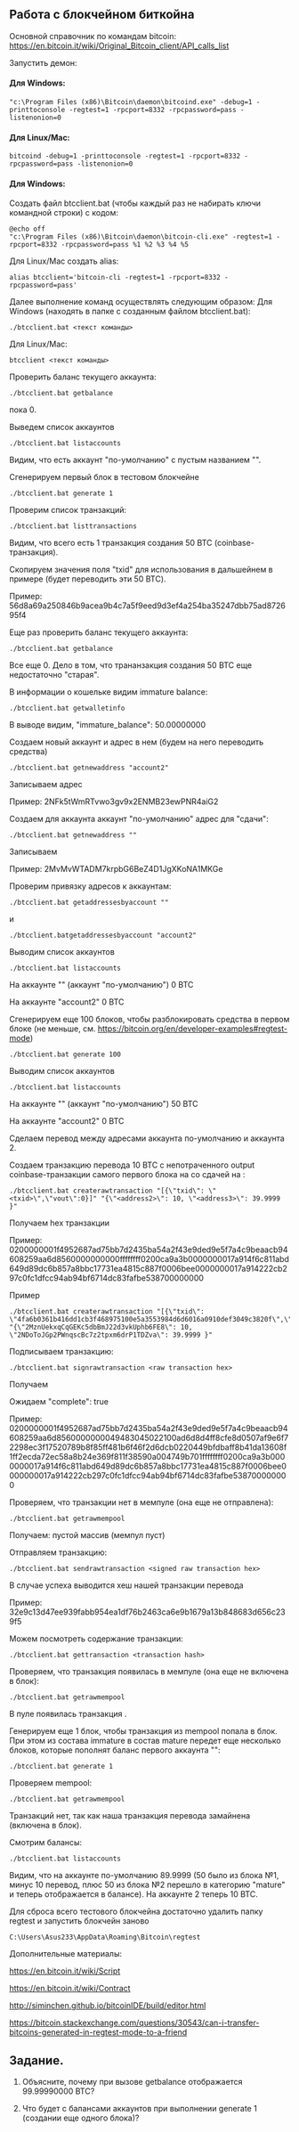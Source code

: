 ## Работа с блокчейном биткойна

Основной справочник по командам bitcoin:
https://en.bitcoin.it/wiki/Original_Bitcoin_client/API_calls_list

Запустить демон:
#### Для Windows:
```
"c:\Program Files (x86)\Bitcoin\daemon\bitcoind.exe" -debug=1 -printtoconsole -regtest=1 -rpcport=8332 -rpcpassword=pass -listenonion=0
```

#### Для Linux/Mac:
```
bitcoind -debug=1 -printtoconsole -regtest=1 -rpcport=8332 -rpcpassword=pass -listenonion=0
```

#### Для Windows:
Создать файл btcclient.bat (чтобы каждый раз не набирать ключи командной строки) с кодом:
```
@echo off
"c:\Program Files (x86)\Bitcoin\daemon\bitcoin-cli.exe" -regtest=1 -rpcport=8332 -rpcpassword=pass %1 %2 %3 %4 %5
```
Для Linux/Mac создать alias:

`alias btcclient='bitcoin-cli -regtest=1 -rpcport=8332 -rpcpassword=pass'`

Далее выполнение команд осуществлять следующим образом:
Для Windows (находять в папке с созданным файлом btcclient.bat):

`./btcclient.bat <текст команды>`

Для Linux/Mac:

`btcclient <текст команды>`

Проверить баланс текущего аккаунта:

`./btcclient.bat getbalance`

пока 0.

Выведем список аккаунтов

`./btcclient.bat listaccounts`

Видим, что есть аккаунт "по-умолчанию" с пустым названием "".

Сгенерируем первый блок в тестовом блокчейне

`./btcclient.bat generate 1`


Проверим список транзакций:

`./btcclient.bat listtransactions`


Видим, что всего есть 1 транзакция создания 50 BTC (coinbase-транзакция).

Скопируем значения поля "txid" <txid> для использования в дальшейнем в примере (будет переводить эти 50 BTC).

Пример: 56d8a69a250846b9acea9b4c7a5f9eed9d3ef4a254ba35247dbb75ad872695f4

Еще раз проверить баланс текущего аккаунта:

`./btcclient.bat getbalance`

Все еще 0. Дело в том, что трананзакция создания 50 BTC еще недостаточно "старая".


В информации о кошельке видим immature balance:

`./btcclient.bat getwalletinfo`

В выводе видим, "immature_balance": 50.00000000

Создаем новый аккаунт и адрес в нем (будем на него переводить средства)

`./btcclient.bat getnewaddress "account2"`

Записываем адрес **<address2>**

Пример: 2NFk5tWmRTvwo3gv9x2ENMB23ewPNR4aiG2


Создаем для аккаунта аккаунт "по-умолчанию" адрес для "сдачи":

`./btcclient.bat getnewaddress ""`

Записываем **<address3>**

Пример: 2MvMvWTADM7krpbG6BeZ4D1JgXKoNA1MKGe


Проверим привязку адресов к аккаунтам:

`./btcclient.bat getaddressesbyaccount ""`

и

`./btcclient.batgetaddressesbyaccount "account2"`


Выводим список аккаунтов

`./btcclient.bat listaccounts`

На аккаунте "" (аккаунт "по-умолчанию") 0 BTC

На аккаунте "account2" 0 BTC


Сгенерируем еще 100 блоков, чтобы разблокировать средства в первом блоке (не меньше, см. https://bitcoin.org/en/developer-examples#regtest-mode)

`./btcclient.bat generate 100`


Выводим список аккаунтов

`./btcclient.bat listaccounts`

На аккаунте "" (аккаунт "по-умолчанию") 50 BTC

На аккаунте "account2" 0 BTC


Сделаем перевод между адресами аккаунта по-умолчанию и аккаунта 2.

Создаем транзакцию перевода 10 BTC с непотраченного output coinbase-транзакции самого первого блока на **<address2>** со сдачей на **<address3>**:

`./btcclient.bat createrawtransaction "[{\"txid\": \"<txid>\",\"vout\":0}]" "{\"<address2>\": 10, \"<address3>\": 39.9999 }"`

Получаем hex транзакции **<raw transaction hex>**

Пример: 0200000001f4952687ad75bb7d2435ba54a2f43e9ded9e5f7a4c9beaacb94608259aa6d8560000000000ffffffff0200ca9a3b0000000017a914f6c811abd649d89dc6b857a8bbc17731ea4815c887f0006bee0000000017a914222cb297c0fc1dfcc94ab94bf6714dc83fafbe538700000000

Пример
```
./btcclient.bat createrawtransaction "[{\"txid\": \"4fa6b0361b416dd1cb3f468975100e5a3553984d6d6016a0910def3049c3820f\",\"vout\":0}]" "{\"2MznUekxqCqGEKc5dbBmJ22d3vkUphb6FE8\": 10, \"2NDoToJGp2PWnqscBc7z2tpxm6drP1TDZva\": 39.9999 }"
```


Подписываем транзакцию:

`./btcclient.bat signrawtransaction <raw transaction hex>`

Получаем **<signed raw transaction hex>**

Ожидаем "complete": true

Пример: 0200000001f4952687ad75bb7d2435ba54a2f43e9ded9e5f7a4c9beaacb94608259aa6d8560000000049483045022100ad6d8d4ff8cfe8d0507af9e6f72298ec3f17520789b8f85ff481b6f46f2d6dcb0220449bfdbaff8b41da13608f1ff2ecda72ec58a8b24e369f811f38590a004749b701ffffffff0200ca9a3b0000000017a914f6c811abd649d89dc6b857a8bbc17731ea4815c887f0006bee0000000017a914222cb297c0fc1dfcc94ab94bf6714dc83fafbe538700000000


Проверяем, что транзакции нет в мемпуле (она еще не отправлена):

`./btcclient.bat getrawmempool`

Получаем: пустой массив (мемпул пуст)


Отправляем транзакцию:

`./btcclient.bat sendrawtransaction <signed raw transaction hex>`

В случае успеха выводится хеш нашей транзакции перевода  **<transaction hash>**

Пример: 32e9c13d47ee939fabb954ea1df76b2463ca6e9b1679a13b848683d656c239f5


Можем посмотреть содержание транзакции:

`./btcclient.bat gettransaction <transaction hash>`


Проверяем, что транзакция появилась в мемпуле (она еще не включена в блок):

`./btcclient.bat getrawmempool`

В пуле появилась транзакция **<transaction hash>**.


Генерируем еще 1 блок, чтобы транзакция из mempool попала в блок. При этом из состава immature в состав mature передет еще несколько блоков, которые пополнят баланс первого аккаунта "":

`./btcclient.bat generate 1`


Проверяем mempool:

`./btcclient.bat getrawmempool`

Транзакций нет, так как наша транзакция перевода замайнена (включена в блок).


Смотрим балансы:

`./btcclient.bat listaccounts`

Видим, что на аккаунте по-умолчанию 89.9999 (50 было из блока №1, минус 10 перевод, плюс 50 из блока №2 перешло в категорию "mature" и теперь отображается в балансе).
На аккаунте 2 теперь 10 BTC.


Для сброса всего тестового блокчейна достаточно удалить папку regtest и запустить блокчейн заново

`C:\Users\Asus233\AppData\Roaming\Bitcoin\regtest`


Дополнительные материалы:

https://en.bitcoin.it/wiki/Script

https://en.bitcoin.it/wiki/Contract

http://siminchen.github.io/bitcoinIDE/build/editor.html

https://bitcoin.stackexchange.com/questions/30543/can-i-transfer-bitcoins-generated-in-regtest-mode-to-a-friend

## Задание.
1. Объясните, почему при вызове getbalance отображается 99.99990000 BTC?

2. Что будет с балансами аккаунтов при выполнении generate 1 (создании еще одного блока)?
